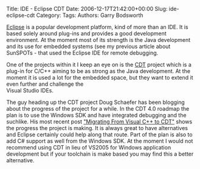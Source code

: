 Title: IDE - Eclipse CDT
Date: 2006-12-17T21:42:00+00:00
Slug: ide-eclipse-cdt
Category: 
Tags: 
Authors: Garry Bodsworth

<a href="http://www.eclipse.org/">Eclipse</a> is a popular development platform, kind of more than an IDE.  It is based solely around plug-ins and provides a good development environment.  At the moment most of its strength is the Java development and its use for embedded systems (see my previous article about SunSPOTs - that used the Eclipse IDE for remote debugging.

One of the projects within it I keep an eye on is the <a href="http://www.eclipse.org/cdt/">CDT</a> project which is a plug-in for C/C++ aiming to be as strong as the Java development.  At the moment it is used a lot for the embedded space, but they want to extend it even further and challenge the <br />Visual Studio IDEs.

The guy heading up the CDT project Doug Schaefer has been blogging about the progress of the project for a while.  In the CDT 4.0 roadmap the plan is to use the Windows SDK and have integrated debugging and the suchlike.  His most recent post <a href="http://cdtdoug.blogspot.com/2006/12/migrating-from-visualc-to-cdt.html">"Migrating From Visual C++ to CDT"</a> shows the progress the project is making.  It is always great to have alternatives and Eclipse certainly could help along that route.  Part of the plan is also to add C# support as well from the Windows SDK.  At the moment I would not recommend using CDT in lieu of VS2005 for Windows application development but if your toolchain is make based you may find this a better alternative.
